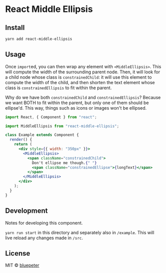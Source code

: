 # React Middle Ellipsis

## Install

```bash
yarn add react-middle-ellipsis
```

## Usage

Once `import`ed, you can then wrap any element with
`<MiddleEllipsis>`. This will compute the width of the surrounding
parent node. Then, it will look for a child node whose class is
`constrainedChild`: it will use this element to compute the width
of the child, and then shorten the text element whose class is
`constrainedEllipsis` to fit within the parent.

Why do we have both `constrainedChild` and `constrainedEllipsis`?
Because we want BOTH to fit within the parent, but only one of them
should be ellipse'd. This way, things such as icons or images won't
be ellipsed.

```jsx
import React, { Component } from "react";

import MiddleEllipsis from "react-middle-ellipsis";

class Example extends Component {
  render() {
    return (
      <div style={{ width: "350px" }}>
        <MiddleEllipsis>
          <span className="constrainedChild">
            Don't ellipse me though.{" "}
            <span className="constrainedEllipse">{longText}</span>
          </span>
        </MiddleEllipsis>
      </div>
    );
  }
}
```

## Development

Notes for developing this component.

`yarn run start` in this directory and separately also in `/example`. This will
live reload any changes made in `/src`.

## License

MIT © [bluepeter](https://github.com/bluepeter)
